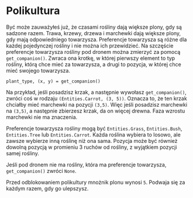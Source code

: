 # Polikultura
Być może zauważyłeś już, że czasami rośliny dają większe plony, gdy są sadzone razem.
Trawa, krzewy, drzewa i marchewki dają większe plony, gdy mają odpowiedniego towarzysza. Preferencje towarzysza są różne dla każdej pojedynczej rośliny i nie można ich przewidzieć. Na szczęście preferencje towarzysza rośliny pod dronem można zmierzyć za pomocą `get_companion()`. Zwraca ona krotkę, w której pierwszy element to typ rośliny, którą chce mieć za towarzysza, a drugi to pozycja, w której chce mieć swojego towarzysza.

`plant_type, (x, y) = get_companion()`

Na przykład, jeśli posadzisz krzak, a następnie wywołasz `get_companion()`, zwróci coś w rodzaju `(Entities.Carrot, (3, 5))`. Oznacza to, że ten krzak chciałby mieć marchewki na pozycji `(3,5)`. Więc jeśli posadzisz marchewki na `(3,5)`, a następnie zbierzesz krzak, da on więcej drewna. Faza wzrostu marchewki nie ma znaczenia.

Preferencje towarzysza rośliny mogą być `Entities.Grass`, `Entities.Bush`, `Entities.Tree` lub `Entities.Carrot`. Każda roślina wybiera to losowo, ale zawsze wybierze inną roślinę niż ona sama. Pozycja może być również dowolną pozycją w promieniu 3 ruchów od rośliny, z wyjątkiem pozycji samej rośliny.

Jeśli pod dronem nie ma rośliny, która ma preferencje towarzysza, `get_companion()` zwróci `None`.

Przed odblokowaniem polikultury mnożnik plonu wynosi `5`. Podwaja się za każdym razem, gdy go ulepszysz.